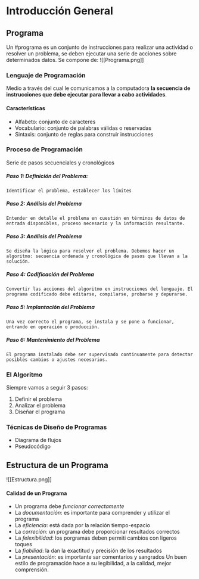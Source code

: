 # Introducción General
## Programa
Un #programa es un conjunto de instrucciones para realizar una actividad o resolver un problema, se deben ejecutar una serie de acciones sobre determinados datos.
Se compone de: 
![[Programa.png]]
### Lenguaje de Programación
Medio a través del cual le comunicamos a la computadora **la secuencia de instrucciones que debe ejecutar para llevar a cabo actividades**.
#### Características
- Alfabeto: conjunto de caracteres
- Vocabulario: conjunto de palabras válidas o reservadas
- Sintaxis: conjunto de reglas para construir instrucciones
### Proceso de Programación 
Serie de pasos secuenciales y cronológicos
##### Paso 1: Definición del Problema:
	Identificar el problema, establecer los límites
##### Paso 2: Análisis del Problema
	Entender en detalle el problema en cuestión en términos de datos de entrada disponibles, proceso necesario y la información resultante.
##### Paso 3: Análisis del Problema
	Se diseña la lógica para resolver el problema. Debemos hacer un algoritmo: secuencia ordenada y cronológica de pasos que llevan a la solución.
##### Paso 4: Codificación del Problema
	Convertir las acciones del algoritmo en instrucciones del lenguaje. El programa codificado debe editarse, compilarse, probarse y depurarse.
##### Paso 5: Implantación del Problema
	Una vez correcto el programa, se instala y se pone a funcionar, entrando en operación o producción.
##### Paso 6: Mantenimiento del Problema
	El programa instalado debe ser supervisado continuamente para detectar posibles cambios o ajustes necesarios.

### El Algoritmo
Siempre vamos a seguir 3 pasos: 
1. Definir el problema
2. Analizar el problema
3. Diseñar el programa

### Técnicas de Diseño de Programas
- Diagrama de flujos
- Pseudocódigo
## Estructura de un Programa
![[Estructura.png]]
#### Calidad de un Programa
- Un programa debe _funcionar correctamente_
- La _documentación_: es importante para comprender y utilizar el programa
- La _eficiencia_: está dada por la relación tiempo-espacio
- La _correción_: un programa debe proporcionar resultados correctos
- La _felexibilidad_: los porgramas deben permiti cambios con ligeros toques
- La _fiabiliad_: la dan la exactitud y precisión de los resultados
- La _presentación_: es importante sar comentarios y sangrados
Un buen estilo de programación hace a su legibilidad, a la calidad, mejor comprensión.